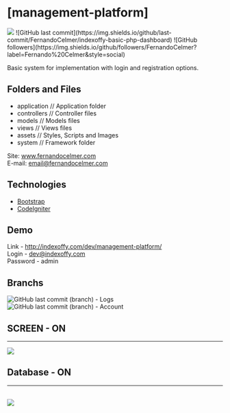# [management-platform] 

<img border="0" src="https://img.shields.io/badge/Contact-email%40fernandocelmer.com-lightgrey">
![GitHub last commit](https://img.shields.io/github/last-commit/FernandoCelmer/indexoffy-basic-php-dashboard) 
![GitHub followers](https://img.shields.io/github/followers/FernandoCelmer?label=Fernando%20Celmer&style=social)

Basic system for implementation with login and registration options.

## Folders and Files

<ul>
  <li>application // Application folder</li>
  <li>controllers // Controller files</li></li>
  <li>models // Models files</li>
  <li>views // Views files</li>
  <li>assets // Styles, Scripts and Images</li>
  <li>system // Framework folder</li>
</ul>

Site: www.fernandocelmer.com
</br>
E-mail: email@fernandocelmer.com

## Technologies

- [Bootstrap](https://getbootstrap.com) 
- [CodeIgniter](https://codeigniter.com)

## Demo
Link - http://indexoffy.com/dev/management-platform/ <br> 
Login - dev@indexoffy.com <br> 
Password - admin <br> 

## Branchs
![GitHub last commit (branch)](https://img.shields.io/github/last-commit/FernandoCelmer/indexoffy-basic-php-dashboard/OFFY-01?color=blue&label=OFFY-01) - Logs <br>
![GitHub last commit (branch)](https://img.shields.io/github/last-commit/FernandoCelmer/indexoffy-basic-php-dashboard/OFFY-02?color=blue&label=OFFY-02) - Account <br>

## SCREEN - ON 
________________________________
<p>
<img src="https://github.com/FernandoCelmer/indexoffy-management-platform/blob/master/Designer/img_indexoffy-01.png?raw=true">
  

## Database - ON
________________________________
<br>
<img src="https://github.com/FernandoCelmer/indexoffy-management-platform/blob/master/DataBase/INDEXOFFY.png?raw=true"></p>



